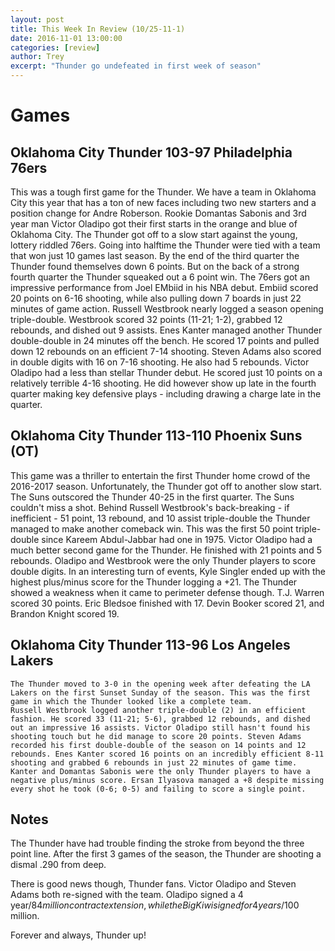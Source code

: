 ```yaml
---
layout: post
title: This Week In Review (10/25-11-1)
date: 2016-11-01 13:00:00
categories: [review]
author: Trey
excerpt: "Thunder go undefeated in first week of season"
---
```


# Games

## Oklahoma City Thunder 103-97 Philadelphia 76ers

  This was a tough first game for the Thunder. We have a team in Oklahoma City this year that has a ton of new faces including two new starters and a position change for Andre Roberson. Rookie Domantas Sabonis and 3rd year man Victor Oladipo got their first starts in the orange and blue of Oklahoma City. 
  The Thunder got off to a slow start against the young, lottery riddled 76ers. Going into halftime the Thunder were tied with a team that won just 10 games last season. By the end of the third quarter the Thunder found themselves down 6 points. But on the back of a strong fourth quarter the Thunder squeaked out a 6 point win. The 76ers got an impressive performance from Joel EMbiid in his NBA debut. Embiid scored 20 points on 6-16 shooting, while also pulling down 7 boards in just 22 minutes of game action. 
  Russell Westbrook nearly logged a season opening triple-double. Westbrook scored 32 points (11-21; 1-2), grabbed 12 rebounds, and dished out 9 assists. Enes Kanter managed another Thunder double-double in 24 minutes off the bench. He scored 17 points and pulled down 12 rebounds on an efficient 7-14 shooting. Steven Adams also scored in double digits with 16 on 7-16 shooting. He also had 5 rebounds. 
  Victor Oladipo had a less than stellar Thunder debut. He scored just 10 points on a relatively terrible 4-16 shooting. He did however show up late in the fourth quarter making key defensive plays - including drawing a charge late in the quarter. 
  
## Oklahoma City Thunder 113-110 Phoenix Suns (OT)

  This game was a thriller to entertain the first Thunder home crowd of the 2016-2017 season. Unfortunately, the Thunder got off to another slow start. The Suns outscored the Thunder 40-25 in the first quarter. The Suns couldn't miss a shot.
  Behind Russell Westbrook's back-breaking - if inefficient - 51 point, 13 rebound, and 10 assist triple-double the Thunder managed to make another comeback win. This was the first 50 point triple-double since Kareem Abdul-Jabbar had one in 1975. Victor Oladipo had a much better second game for the Thunder. He finished with 21 points and 5 rebounds. Oladipo and Westbrook were the only Thunder players to score double digits. In an interesting turn of events, Kyle Singler ended up with the highest plus/minus score for the Thunder logging a +21. 
  The Thunder showed a weakness when it came to perimeter defense though. T.J. Warren scored 30 points. Eric Bledsoe finished with 17. Devin Booker scored 21, and Brandon Knight scored 19. 
  
## Oklahoma City Thunder 113-96 Los Angeles Lakers
    The Thunder moved to 3-0 in the opening week after defeating the LA Lakers on the first Sunset Sunday of the season. This was the first game in which the Thunder looked like a complete team.
    Russell Westbrook logged another triple-double (2) in an efficient fashion. He scored 33 (11-21; 5-6), grabbed 12 rebounds, and dished out an impressive 16 assists. Victor Oladipo still hasn't found his shooting touch but he did manage to score 20 points. Steven Adams recorded his first double-double of the season on 14 points and 12 rebounds. Enes Kanter scored 16 points on an incredibly efficient 8-11 shooting and grabbed 6 rebounds in just 22 minutes of game time. 
    Kanter and Domantas Sabonis were the only Thunder players to have a negative plus/minus score. Ersan Ilyasova managed a +8 despite missing every shot he took (0-6; 0-5) and failing to score a single point. 
    
## Notes

  The Thunder have had trouble finding the stroke from beyond the three point line. After the first 3 games of the season, the Thunder are shooting a dismal .290 from deep. 
  
  There is good news though, Thunder fans. Victor Oladipo and Steven Adams both re-signed with the team. Oladipo signed a 4 year/$84 million contract extension, while the Big Kiwi signed for 4 years/$100 million. 
  
  Forever and always, Thunder up!
